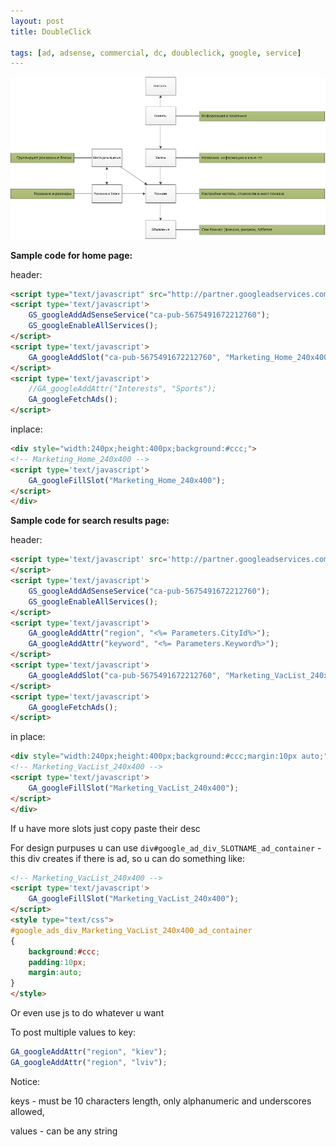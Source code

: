 ```yaml
---
layout: post
title: DoubleClick

tags: [ad, adsense, commercial, dc, doubleclick, google, service]
---
```


![screenshot](/images/wp/DoubleClick.png)

**Sample code for home page:**

header:

```html
<script type="text/javascript" src="http://partner.googleadservices.com/gampad/google_service.js"></script>
<script type='text/javascript'>
    GS_googleAddAdSenseService("ca-pub-5675491672212760");
    GS_googleEnableAllServices();
</script>
<script type='text/javascript'>
    GA_googleAddSlot("ca-pub-5675491672212760", "Marketing_Home_240x400");
</script>
<script type='text/javascript'>
    //GA_googleAddAttr("Interests", "Sports");
    GA_googleFetchAds();
</script>
```

inplace:

```html
<div style="width:240px;height:400px;background:#ccc;">
<!-- Marketing_Home_240x400 -->
<script type='text/javascript'>
    GA_googleFillSlot("Marketing_Home_240x400");
</script>
</div>
```

**Sample code for search results page:**

header:

```html
<script type='text/javascript' src='http://partner.googleadservices.com/gampad/google_service.js'>
</script>
<script type='text/javascript'>
    GS_googleAddAdSenseService("ca-pub-5675491672212760");
    GS_googleEnableAllServices();
</script>
<script type='text/javascript'>
    GA_googleAddAttr("region", "<%= Parameters.CityId%>");
    GA_googleAddAttr("keyword", "<%= Parameters.Keyword%>");
</script>
<script type='text/javascript'>
    GA_googleAddSlot("ca-pub-5675491672212760", "Marketing_VacList_240x400");
</script>
<script type='text/javascript'>
    GA_googleFetchAds();
</script>
```

in place:

```html
<div style="width:240px;height:400px;background:#ccc;margin:10px auto;">
<!-- Marketing_VacList_240x400 -->
<script type='text/javascript'>
    GA_googleFillSlot("Marketing_VacList_240x400");
</script>
</div>
```

If u have more slots just copy paste their desc

For design purpuses u can use `div#google_ad_div_SLOTNAME_ad_container` - this div creates if there is ad, so u can do something like:

```html
<!-- Marketing_VacList_240x400 -->
<script type='text/javascript'>
    GA_googleFillSlot("Marketing_VacList_240x400");
</script>
<style type="text/css">
#google_ads_div_Marketing_VacList_240x400_ad_container
{
    background:#ccc;
    padding:10px;
    margin:auto;
}
</style>
```

Or even use js to do whatever u want

To post multiple values to key:

```js
GA_googleAddAttr("region", "kiev");
GA_googleAddAttr("region", "lviv");
```

Notice:

keys - must be 10 characters length, only alphanumeric and underscores
allowed,

values - can be any string

